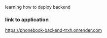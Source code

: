 

learning how to deploy backend

### link to application
https://phonebook-backend-trxh.onrender.com
